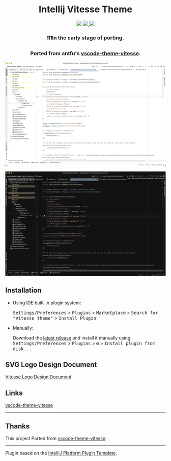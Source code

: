 <h1 align="center">Intellij Vitesse Theme</h1>

<p align="center">
<img src="https://github.com/loosheng/intellij-vitesse-theme/workflows/Build/badge.svg" />
<a href="https://plugins.jetbrains.com/plugin/com.github.loosheng.intellijvitessetheme">
<img src="https://img.shields.io/jetbrains/plugin/v/com.github.loosheng.intellijvitessetheme.svg" />
</a>
<a href="https://plugins.jetbrains.com/plugin/com.github.loosheng.intellijvitessetheme">
<img src="https://img.shields.io/jetbrains/plugin/d/com.github.loosheng.intellijvitessetheme.svg" />
</a>
</p>


<!-- Plugin description -->
<h3 align="center">❗❗❗In the early stage of porting.</h3>
<h3 align="center"> Ported from antfu's <a href="https://github.com/antfu/vscode-theme-vitesse">vscode-theme-vitesse</a>.</h3>
<p align="center"><img src="https://raw.githubusercontent.com/loosheng/intellij-vitesse-theme/main/images/light.png" /></p>
<p align="center"><img src="https://raw.githubusercontent.com/loosheng/intellij-vitesse-theme/main/images/dark.png" /></p>
<!-- Plugin description end -->

## Installation

- Using IDE built-in plugin system:
  
  <kbd>Settings/Preferences</kbd> > <kbd>Plugins</kbd> > <kbd>Marketplace</kbd> > <kbd>Search for "Vitesse theme"</kbd> >
  <kbd>Install Plugin</kbd>
  
- Manually:

  Download the [latest release](https://github.com/loosheng/intellij-vitesse-theme/releases/latest) and install it manually using
  <kbd>Settings/Preferences</kbd> > <kbd>Plugins</kbd> > <kbd>⚙️</kbd> > <kbd>Install plugin from disk...</kbd>

##  SVG Logo Design Document
[Vitesse Logo Design Document](https://mastergo.com/goto/pDDCTgJo?file=90290510852665)

## Links
[vscode-theme-vitesse](https://github.com/antfu/vscode-theme-vitesse)

---
## Thanks
This project Ported from [vscode-theme-vitesse](https://github.com/antfu/vscode-theme-vitesse).

---
Plugin based on the [IntelliJ Platform Plugin Template][template].

[template]: https://github.com/JetBrains/intellij-platform-plugin-template
[docs:plugin-description]: https://plugins.jetbrains.com/docs/intellij/plugin-user-experience.html#plugin-description-and-presentation